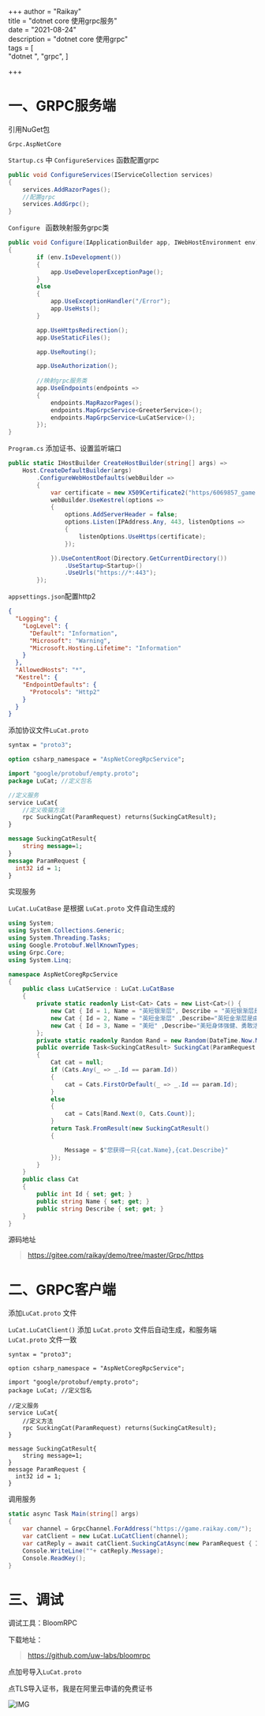 +++
author = "Raikay"  
title = "dotnet core 使用grpc服务"  
date = "2021-08-24"  
description = "dotnet core 使用grpc"  
tags = [  
    "dotnet ",  "grpc", 
]  

+++

# 一、GRPC服务端

引用NuGet包

```
Grpc.AspNetCore
```

`Startup.cs`  中 `ConfigureServices`  函数配置grpc

```c#
public void ConfigureServices(IServiceCollection services)
{
    services.AddRazorPages();
    //配置grpc
    services.AddGrpc();
}
```

`Configure `  函数映射服务grpc类

```c#
public void Configure(IApplicationBuilder app, IWebHostEnvironment env)
{
        if (env.IsDevelopment())
        {
            app.UseDeveloperExceptionPage();
        }
        else
        {
            app.UseExceptionHandler("/Error");
            app.UseHsts();
        }

        app.UseHttpsRedirection();
        app.UseStaticFiles();

        app.UseRouting();

        app.UseAuthorization();
        
		//映射grpc服务类
        app.UseEndpoints(endpoints =>
        {
            endpoints.MapRazorPages();
            endpoints.MapGrpcService<GreeterService>();
            endpoints.MapGrpcService<LuCatService>();
        });
}
```

`Program.cs` 添加证书、设置监听端口  

```c#
public static IHostBuilder CreateHostBuilder(string[] args) =>
    Host.CreateDefaultBuilder(args)
        .ConfigureWebHostDefaults(webBuilder =>
        {
            var certificate = new X509Certificate2("https/6069857_game.raikay.com.pfx", "aE14DALS");
            webBuilder.UseKestrel(options =>
            {
                options.AddServerHeader = false;
                options.Listen(IPAddress.Any, 443, listenOptions =>
                {
                    listenOptions.UseHttps(certificate);
                });

            }).UseContentRoot(Directory.GetCurrentDirectory())
                .UseStartup<Startup>()
                .UseUrls("https://*:443");
        });
```

`appsettings.json`配置http2  

```json
{
  "Logging": {
    "LogLevel": {
      "Default": "Information",
      "Microsoft": "Warning",
      "Microsoft.Hosting.Lifetime": "Information"
    }
  },
  "AllowedHosts": "*",
  "Kestrel": {
    "EndpointDefaults": {
      "Protocols": "Http2"
    }
  }
}
```

添加协议文件`LuCat.proto ` 

```protobuf
syntax = "proto3";

option csharp_namespace = "AspNetCoregRpcService";

import "google/protobuf/empty.proto";
package LuCat; //定义包名

//定义服务
service LuCat{
    //定义吸猫方法
	rpc SuckingCat(ParamRequest) returns(SuckingCatResult);
}

message SuckingCatResult{
	string message=1;
}
message ParamRequest {
  int32 id = 1;
}
```

实现服务  

`LuCat.LuCatBase` 是根据  `LuCat.proto` 文件自动生成的  

```c#
using System;
using System.Collections.Generic;
using System.Threading.Tasks;
using Google.Protobuf.WellKnownTypes;
using Grpc.Core;
using System.Linq;

namespace AspNetCoregRpcService
{
    public class LuCatService : LuCat.LuCatBase
    {
        private static readonly List<Cat> Cats = new List<Cat>() {
            new Cat { Id = 1, Name = "英短银渐层", Describe = "英短银渐层是由英国短毛猫与金吉拉猫繁育而来" },
            new Cat { Id = 2, Name = "英短金渐层" ,Describe="英短金渐层是由英短蓝猫改良而来"},
            new Cat { Id = 3, Name = "美短" ,Describe="美短身体强健、勇敢活泼。"}
        };
        private static readonly Random Rand = new Random(DateTime.Now.Millisecond);
        public override Task<SuckingCatResult> SuckingCat(ParamRequest param, ServerCallContext context)
        {
            Cat cat = null;
            if (Cats.Any(_ => _.Id == param.Id))
            {
                cat = Cats.FirstOrDefault(_ => _.Id == param.Id);
            }
            else
            {
                cat = Cats[Rand.Next(0, Cats.Count)];
            }
            return Task.FromResult(new SuckingCatResult()
            {

                Message = $"您获得一只{cat.Name},{cat.Describe}"
            });
        }
    }
    public class Cat
    {
        public int Id { set; get; }
        public string Name { set; get; }
        public string Describe { set; get; }
    }
}
```

源码地址  

>  https://gitee.com/raikay/demo/tree/master/Grpc/https



# 二、GRPC客户端

添加`LuCat.proto` 文件  

`LuCat.LuCatClient()`  添加  `LuCat.proto`  文件后自动生成，和服务端  `LuCat.proto`  文件一致  

```
syntax = "proto3";

option csharp_namespace = "AspNetCoregRpcService";

import "google/protobuf/empty.proto";
package LuCat; //定义包名

//定义服务
service LuCat{
    //定义方法
	rpc SuckingCat(ParamRequest) returns(SuckingCatResult);
}

message SuckingCatResult{
	string message=1;
}
message ParamRequest {
  int32 id = 1;
}
```

调用服务

```c#
static async Task Main(string[] args)
{
    var channel = GrpcChannel.ForAddress("https://game.raikay.com/");
    var catClient = new LuCat.LuCatClient(channel);
    var catReply = await catClient.SuckingCatAsync(new ParamRequest { Id=0});
    Console.WriteLine(""+ catReply.Message);
    Console.ReadKey();
}
```



# 三、调试

调试工具：BloomRPC

下载地址：

> https://github.com/uw-labs/bloomrpc

点加号导入`LuCat.proto`

点TLS导入证书，我是在阿里云申请的免费证书

![IMG](http://blogimg.raikay.com/330643629704089600.png)

